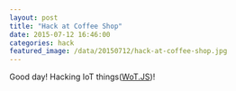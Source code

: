 ```yaml
---
layout: post
title: "Hack at Coffee Shop"
date: 2015-07-12 16:46:00
categories: hack
featured_image: /data/20150712/hack-at-coffee-shop.jpg
---
```


Good day! Hacking IoT things([WoT.JS](http://wotjs.io))!
